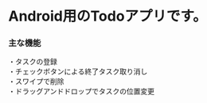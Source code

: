 # Android用のTodoアプリです。

### 主な機能
・タスクの登録  
・チェックボタンによる終了タスク取り消し  
・スワイプで削除  
・ドラッグアンドドロップでタスクの位置変更  

